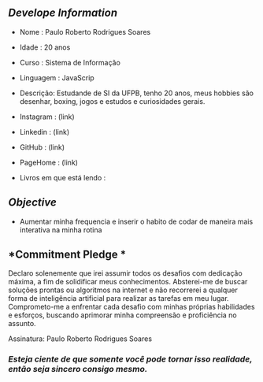##   *Develope Information*

-  Nome : Paulo Roberto Rodrigues Soares
-  Idade : 20 anos
-  Curso : Sistema de Informação
-  Linguagem : JavaScrip


-  Descrição:  Estudande de SI da UFPB, tenho 20 anos, meus hobbies são desenhar, boxing, jogos e estudos e curiosidades gerais.


-  Instagram : (link) 
-  Linkedin : (link)
-  GitHub : (link)
-  PageHome : (link) 

- Livros em que está lendo : 

##  *Objective*

 - Aumentar minha frequencia e inserir o habito de codar de maneira mais interativa na minha rotina



## *Commitment Pledge *


Declaro solenemente que irei assumir todos os desafios com dedicação máxima, a fim de solidificar meus conhecimentos. Absterei-me de buscar soluções prontas ou algoritmos na internet e não recorrerei a qualquer forma de inteligência artificial para realizar as tarefas em meu lugar. Comprometo-me a enfrentar cada desafio com minhas próprias habilidades e esforços, buscando aprimorar minha compreensão e proficiência no assunto.

Assinatura:  Paulo Roberto Rodrigues Soares








### *Esteja ciente de que somente você pode tornar isso realidade, então seja sincero consigo mesmo.*